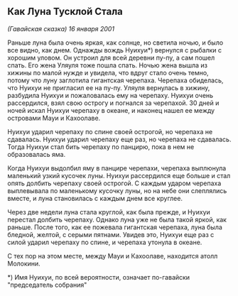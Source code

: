 ## Как Луна Тусклой Стала 
_(Гавайская сказка)_
_16 января 2001_ 

Раньше луна была очень яркая, как солнце, но светила ночью, и было все видно, как днем.
Однажды вождь Нуихуи*) вернулся с рыбалки с хорошим уловом. Он устроил для всей деревни пу-пу, а сам пошел спать. Его жена Уляуля тоже пошла спать. Ночью жена вышла из хижины по малой нужде и увидела, что вдруг стало очень темно, потому что луну заглотила гигантская черепаха. Черепаха обиделась, что Нуихуи не пригласил ее на пу-пу. Уляуля вернулась в хижину, разбудила Нуихуи и пожаловалась ему на черепаху. Нуихуи очень рассердился, взял свою острогу и погнался за черепахой. 30 дней и ночей искал Нуихуи черепаху в океане, и наконец нашел ее между островами Мауи и Кахоолаве.

Нуихуи ударил черепаху по спине своей острогой, но черепаха не сдавалась. Нуихуи ударил черепаху еще раз, но черепаха не сдавалась. Тогда Нуихуи стал бить черепаху по панцирю, пока в нем не образовалась яма.

Когда Нуихуи выдолбил яму в панцире черепахи, черепаха выплюнула маленький узкий кусочек луны. Нуихуи рассердился еще больше и стал опять долбить черепаху своей острогой. С каждым ударом черепаха выплевывала по маленькому кусочку луны, но на небе они слеплялись вместе, и луна становилась с каждым днем все круглее.

Через две недели луна стала круглой, как была прежде, и Нуихуи перестал долбить черепаху. Однако луна уже не была такой яркой, как раньше. После того, как ее пожевала гигантская черепаха, луна была бледной, желтой, с серыми пятнами. Увидев это, Нуихуи еще раз с силой ударил черепаху по спине, и черепаха утонула в океане.

С тех пор на этом месте, между Мауи и Кахоолаве, находится атолл Молокини.

*) Имя Нуихуи, по всей вероятности, означает по-гавайски "председатель собрания"